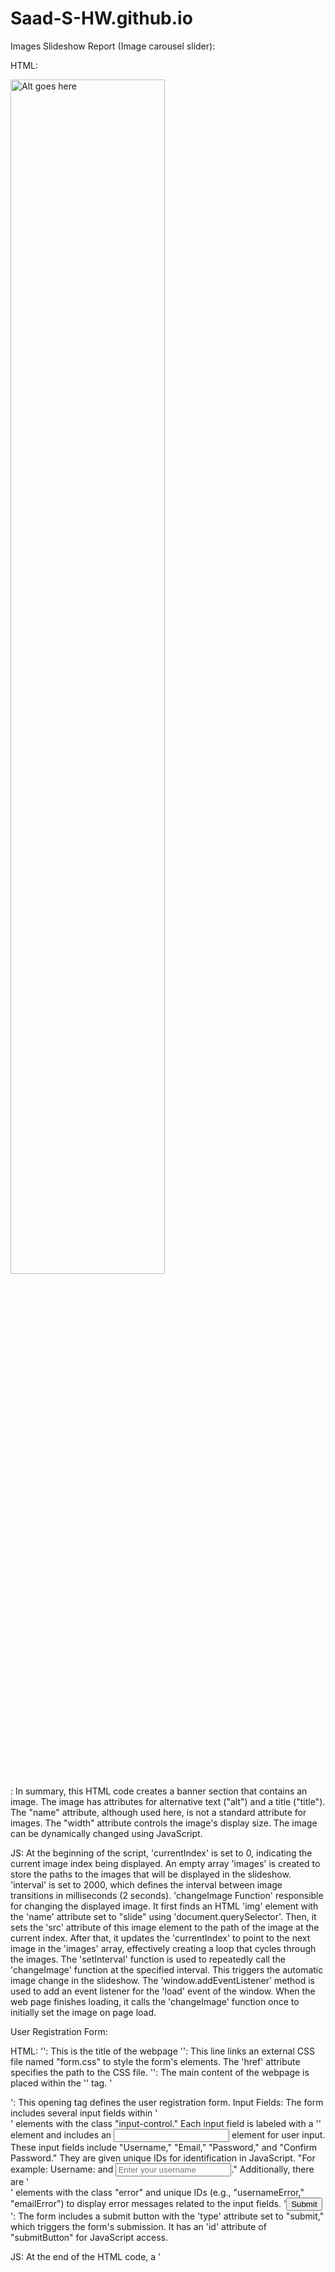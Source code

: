 # Saad-S-HW.github.io

Images Slideshow Report (Image carousel slider):

HTML:
    <!-- Banner Section -->
    <section class="banner-container">
      <img name="slide" alt="Alt goes here" title="Title goes here"
      width="70%"/>
    </section> : In summary, this HTML code creates a banner section that contains an image. The image has attributes for alternative text ("alt") and a title ("title"). The "name" attribute, although used here, is not a standard attribute for images. The "width" attribute controls the image's display size. The image can be dynamically changed using JavaScript. 

JS:
 At the beginning of the script, 'currentIndex' is set to 0, indicating the current image index being displayed.
An empty array 'images' is created to store the paths to the images that will be displayed in the slideshow.
'interval' is set to 2000, which defines the interval between image transitions in milliseconds (2 seconds).
'changeImage Function' responsible for changing the displayed image. It first finds an HTML 'img' element with the 'name' attribute set to "slide" using 'document.querySelector'. Then, it sets the 'src' attribute of this image element to the path of the image at the current index. After that, it updates the 'currentIndex' to point to the next image in the 'images' array, effectively creating a loop that cycles through the images.
The 'setInterval' function is used to repeatedly call the 'changeImage' function at the specified interval. This triggers the automatic image change in the slideshow.
The 'window.addEventListener' method is used to add an event listener for the 'load' event of the window. When the web page finishes loading, it calls the 'changeImage' function once to initially set the image on page load.


User Registration Form:

HTML:
'<title>User Registration Form</title>': This is the title of the webpage
'<link rel="stylesheet" type="text/css" href="form.css">': This line links an external CSS file named "form.css" to style the form's elements. The 'href' attribute specifies the path to the CSS file.
'<body>': The main content of the webpage is placed within the '<body>' tag.
'<form id="form">': This opening <form> tag defines the user registration form.
Input Fields: The form includes several input fields within '<div>' elements with the class "input-control." Each input field is labeled with a '<label>' element and includes an <input> element for user input. These input fields include "Username," "Email," "Password," and "Confirm Password." They are given unique IDs for identification in JavaScript.
"For example: <label for="username">Username:</label> and <input type="text" id="username" name="username" placeholder="Enter your username">."
Additionally, there are '<div>' elements with the class "error" and unique IDs (e.g., "usernameError," "emailError") to display error messages related to the input fields.
'<button type="submit" id="submitButton">Submit</button>': The form includes a submit button with the 'type' attribute set to "submit," which triggers the form's submission. It has an 'id' attribute of "submitButton" for JavaScript access.

JS:
At the end of the HTML code, a '<script>' section is used to include JavaScript code. This code is responsible for real-time form validation and handling form submission.
JavaScript variables are declared to access various HTML elements by their IDs (e.g., const username = document.getElementById('username')).
Functions are defined to validate email format, password length, and check if passwords match.
Event listeners are added to the form and individual input elements to perform real-time validation when users interact with the form.
The form's submission is handled, and if there are no validation errors, an alert is displayed to indicate a successful form submission.
